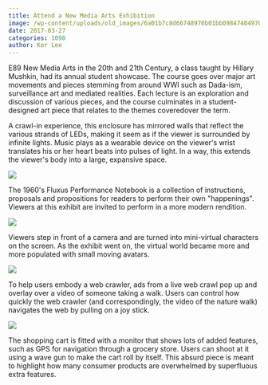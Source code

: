 ```yaml
---
title: Attend a New Media Arts Exhibition
image: /wp-content/uploads/old_images/6a01b7c8d66748970b01bb09847404970d-pi.jpg
date: 2017-03-27
categories: 1098
author: Ker Lee
---
```


E89 New Media Arts in the 20th and 21th Century, a class taught by Hillary Mushkin, had its annual student showcase. The course goes over major art movements and pieces stemming from around WWI such as Dada-ism, surveillance art and mediated realities. Each lecture is an exploration and discussion of various pieces, and the course culminates in a student-designed art piece that relates to the themes coveredover the term.

A crawl-in experience, this enclosure has mirrored walls that reflect the various strands of LEDs, making it seem as if the viewer is surrounded by infinite lights. Music plays as a wearable device on the viewer's wrist translates his or her heart beats into pulses of light. In a way, this extends the viewer's body into a large, expansive space.


![](/old_images/6a01b7c8d66748970b01b7c8e13df0970b-pi.jpg)

The 1960's Fluxus Performance Notebook is a collection of instructions, proposals and propositions for readers to perform their own "happenings". Viewers at this exhibit are invited to perform in a more modern rendition.


![](/old_images/6a01b7c8d66748970b01bb09847479970d-pi.jpg)

Viewers step in front of a camera and are turned into mini-virtual characters on the screen. As the exhibit went on, the virtual world became more and more populated with small moving avatars.


![](/old_images/6a01b7c8d66748970b01b7c8e13d71970b-pi.jpg)

To help users embody a web crawler, ads from a live web crawl pop up and overlay over a video of someone taking a walk. Users can control how quickly the web crawler (and correspondingly, the video of the nature walk) navigates the web by pulling on a joy stick.


![](/old_images/6a01b7c8d66748970b01bb0984742f970d-pi.jpg)

The shopping cart is fitted with a monitor that shows lots of added features, such as GPS for navigation through a grocery store. Users can shoot at it using a wave gun to make the cart roll by itself. This absurd piece is meant to highlight how many consumer products are overwhelmed by superfluous extra features.

